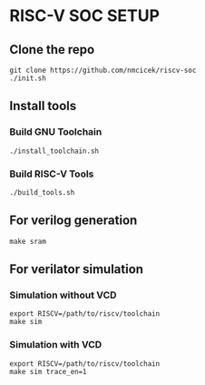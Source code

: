 RISC-V SOC SETUP
=============================

## Clone the repo

    git clone https://github.com/nmcicek/riscv-soc
    ./init.sh

## Install tools

### Build GNU Toolchain
    
    ./install_toolchain.sh

### Build RISC-V Tools

    ./build_tools.sh

## For verilog generation

    make sram

## For verilator simulation    

### Simulation without VCD

    export RISCV=/path/to/riscv/toolchain
    make sim

### Simulation with VCD

    export RISCV=/path/to/riscv/toolchain
    make sim trace_en=1

    

